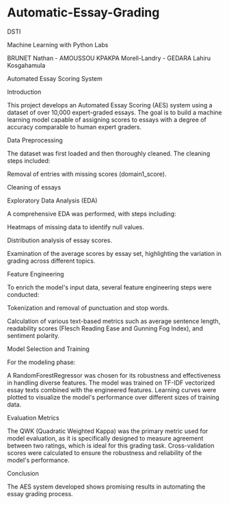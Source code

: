 # Automatic-Essay-Grading

DSTI

Machine Learning with Python Labs

BRUNET Nathan - AMOUSSOU KPAKPA Morell-Landry - GEDARA Lahiru Kosgahamula

Automated Essay Scoring System

Introduction

This project develops an Automated Essay Scoring (AES) system using a dataset of over 10,000 expert-graded essays. The goal is to build a machine learning model capable of assigning scores to essays with a degree of accuracy comparable to human expert graders.

Data Preprocessing

The dataset was first loaded and then thoroughly cleaned. The cleaning steps included:

Removal of entries with missing scores (domain1_score).

Cleaning of essays

Exploratory Data Analysis (EDA)

A comprehensive EDA was performed, with steps including:

Heatmaps of missing data to identify null values.

Distribution analysis of essay scores.

Examination of the average scores by essay set, highlighting the variation in grading across different topics.

Feature Engineering

To enrich the model's input data, several feature engineering steps were conducted:

Tokenization and removal of punctuation and stop words.

Calculation of various text-based metrics such as average sentence length, readability scores (Flesch Reading Ease and Gunning Fog Index), and sentiment polarity.

Model Selection and Training

For the modeling phase:

A RandomForestRegressor was chosen for its robustness and effectiveness in handling diverse features. The model was trained on TF-IDF vectorized essay texts combined with the engineered features. Learning curves were plotted to visualize the model's performance over different sizes of training data.

Evaluation Metrics

The QWK (Quadratic Weighted Kappa) was the primary metric used for model evaluation, as it is specifically designed to measure agreement between two ratings, which is ideal for this grading task. Cross-validation scores were calculated to ensure the robustness and reliability of the model's performance.

Conclusion

The AES system developed shows promising results in automating the essay grading process.